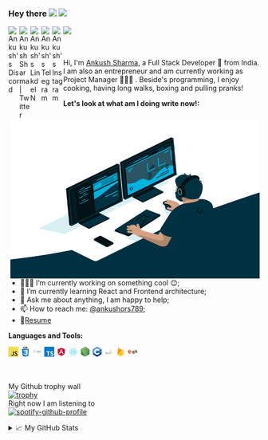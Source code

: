 ### Hey there <img src="https://media.giphy.com/media/hvRJCLFzcasrR4ia7z/giphy.gif" width="25px"> <img src="https://media.giphy.com/media/12oufCB0MyZ1Go/giphy.gif" width="50"></h2>
<a href="https://discord.gg/bt56NDt">
  <img align="left" alt="Ankush's Discord" width="22px" src="https://cdn.jsdelivr.net/npm/simple-icons@v3/icons/discord.svg" />
</a>
<a href="https://twitter.com/ankushors789">
  <img align="left" alt="Ankush Sharma | Twitter" width="22px" src="https://cdn.jsdelivr.net/npm/simple-icons@v3/icons/twitter.svg" />
</a>
<a href="http://linkedin.com/in/ankush-sharma-a9b24a37/">
  <img align="left" alt="Ankush's LinkdeIN" width="22px" src="https://cdn.jsdelivr.net/npm/simple-icons@v3/icons/linkedin.svg" />
</a>
<a href="https://t.me/ScorchingShade">
  <img align="left" alt="Ankush's Telegram" width="22px" src="https://cdn.jsdelivr.net/npm/simple-icons@v3/icons/telegram.svg" />
</a>
<a href="https://www.instagram.com/the_sitting_traveller/">
  <img align="left" alt="Ankush's Instagram" width="22px" src="https://cdn.jsdelivr.net/npm/simple-icons@v3/icons/instagram.svg" />
</a>

![](https://visitor-badge.glitch.me/badge?page_id=ScorchingShade.ScorchingShade)

<br />

Hi, I'm [Ankush Sharma](http://scorchingshade.github.io/), a Full Stack Developer 🚀 from India. I am also an entrepreneur and am currently working as Project Manager 🙍🏽‍♂️ . Beside's programming, I enjoy cooking, having long walks, boxing and pulling pranks!

  <img align="right" alt="GIF" src="https://raw.githubusercontent.com/ScorchingShade/ScorchingShade/main/code.gif" width="500" height="320" />
  
**Let's look at what am I doing write now!:**

- 👨🏽‍💻 I’m currently working on something cool :wink:;
- 🌱 I’m currently learning React and Frontend architecture; 
- 💬 Ask me about anything, I am happy to help;
- 📫 How to reach me: [@ankushors789](https://twitter.com/ankushors789);
- 📝[Resume](https://drive.google.com/file/d/16mLyuMZc236WTP4-h_P0iHZ9T9ZtVuN2/view?usp=sharing)

**Languages and Tools:**  

<code><img height="20" src="https://raw.githubusercontent.com/github/explore/80688e429a7d4ef2fca1e82350fe8e3517d3494d/topics/javascript/javascript.png"></code>
<code><img height="20" src="https://raw.githubusercontent.com/github/explore/80688e429a7d4ef2fca1e82350fe8e3517d3494d/topics/css/css.png"></code>
<code><img height="20" src="https://raw.githubusercontent.com/github/explore/80688e429a7d4ef2fca1e82350fe8e3517d3494d/topics/java/java.png"></code>
<code><img height="20" src="https://raw.githubusercontent.com/github/explore/80688e429a7d4ef2fca1e82350fe8e3517d3494d/topics/typescript/typescript.png"></code>
<code><img height="20" src="https://raw.githubusercontent.com/github/explore/80688e429a7d4ef2fca1e82350fe8e3517d3494d/topics/angular/angular.png"></code>
<code><img height="20" src="https://raw.githubusercontent.com/github/explore/80688e429a7d4ef2fca1e82350fe8e3517d3494d/topics/react/react.png"></code>
<code><img height="20" src="https://raw.githubusercontent.com/github/explore/80688e429a7d4ef2fca1e82350fe8e3517d3494d/topics/nodejs/nodejs.png"></code>
<code><img height="20" src="https://raw.githubusercontent.com/github/explore/80688e429a7d4ef2fca1e82350fe8e3517d3494d/topics/cpp/cpp.png"></code>
<code><img height="20" src="https://raw.githubusercontent.com/github/explore/80688e429a7d4ef2fca1e82350fe8e3517d3494d/topics/mysql/mysql.png"></code>
<code><img height="20" src="https://raw.githubusercontent.com/github/explore/80688e429a7d4ef2fca1e82350fe8e3517d3494d/topics/firebase/firebase.png"></code>
<code><img height="20" src="https://raw.githubusercontent.com/github/explore/80688e429a7d4ef2fca1e82350fe8e3517d3494d/topics/git/git.png"></code>

<br><br>
My Github trophy wall <br>
[![trophy](https://github-profile-trophy.vercel.app/?username=kittinan&theme=onedark)](https://github.com/ryo-ma/github-profile-trophy)
<br>
Right now I am listening to <br>
[![spotify-github-profile](https://spotify-github-profile.vercel.app/api/view?uid=31mwc2o7iji5swckxvhqwwqjlrwa&cover_image=false)](https://github.com/kittinan/spotify-github-profile)
<details>
<summary>📈 My GitHub Stats</summary>

<p align="center"> <img src="https://github-readme-stats.vercel.app/api?username=scorchingshade&show_icons=true&theme=gotham" alt="scorchingshade" />

</details>


